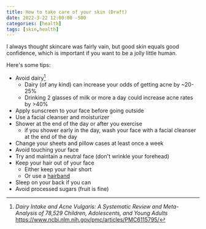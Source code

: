 ```yaml
---
title: How to take care of your skin (Draft) 
date: 2022-3-22 12:00:00 -500
categories: [health]
tags: [skin,health]
---
```


I always thought skincare was fairly vain, but good skin equals good confidence, which is important if you want to be a jolly little human.

Here's some tips:
* Avoid dairy[^fn1]
    - Dairy (of any kind) can increase your odds of getting acne by ~20-25%
    - Drinking 2 glasses of milk or more a day could increase acne rates by >40%
* Apply sunscreen to your face before going outside
* Use a facial cleanser and moisturizer
* Shower at the end of the day or after you exercise
    * if you shower early in the day, wash your face with a facial cleanser at the end of the day
* Change your sheets and pillow cases at least once a week 
* Avoid touching your face
* Try and maintain a neutral face (don't wrinkle your forehead)
* Keep your hair out of your face
    * Either keep your hair short
    * Or use a [hairband](https://www.amazon.com/gp/product/B07VFYM5B5/ref=ppx_yo_dt_b_search_asin_title?ie=UTF8&psc=1) 
* Sleep on your back if you can
* Avoid processed sugars (fruit is fine)

[^fn1]: *Dairy Intake and Acne Vulgaris: A Systematic Review and Meta-Analysis of 78,529 Children, Adolescents, and Young Adults* <https://www.ncbi.nlm.nih.gov/pmc/articles/PMC6115795/>